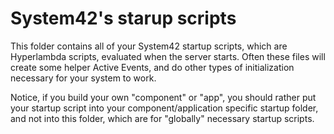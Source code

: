 System42's starup scripts
========

This folder contains all of your System42 startup scripts, which are Hyperlambda scripts, evaluated when the server starts.
Often these files will create some helper Active Events, and do other types of initialization necessary for your system to work.

Notice, if you build your own "component" or "app", you should rather put your startup script into your component/application
specific startup folder, and not into this folder, which are for "globally" necessary startup scripts.


